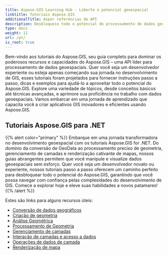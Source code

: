 ```yaml
---
title: Aspose.GIS Learning Hub - Liberte o potencial geoespacial
linktitle: Tutoriais Aspose.GIS
additionalTitle: Aspor referências de API
description: Desbloqueie todo o potencial do processamento de dados geoespaciais com Aspose.GIS. Mergulhe em nossos tutoriais para obter orientação passo a passo e insights de especialistas.
type: docs
weight: 11
url: /pt/
is_root: true
---
```


Bem-vindo aos tutoriais do Aspose.GIS, seu guia completo para dominar os poderosos recursos e capacidades do Aspose.GIS – uma API líder para processamento de dados geoespaciais. Quer você seja um desenvolvedor experiente ou esteja apenas começando sua jornada no desenvolvimento de GIS, esses tutoriais foram projetados para fornecer instruções passo a passo, dicas e exemplos para ajudá-lo a aproveitar todo o potencial do Aspose.GIS. Explore uma variedade de tópicos, desde conceitos básicos até técnicas avançadas, e aprimore sua proficiência no trabalho com dados geoespaciais. Vamos embarcar em uma jornada de aprendizado que capacita você a criar aplicativos GIS inovadores e eficientes usando Aspose.GIS.

## Tutoriais Aspose.GIS para .NET
{{% alert color="primary" %}}
Embarque em uma jornada transformadora no desenvolvimento geoespacial com os tutoriais Aspose.GIS for .NET. Do domínio da conversão de GeoData ao processamento preciso de geometria, gerenciamento de camadas e renderização cativante de mapas, nossos guias abrangentes permitem que você manipule e visualize dados geoespaciais sem esforço. Quer você seja um desenvolvedor novato ou experiente, nossos tutoriais passo a passo oferecem um caminho perfeito para desbloquear todo o potencial do Aspose.GIS, garantindo que você possa navegar com confiança pelas complexidades do desenvolvimento de GIS. Comece a explorar hoje e eleve suas habilidades a novos patamares!
{{% /alert %}}

Estes são links para alguns recursos úteis:
 
- [Conversão de dados geográficos](./net/geo-data-conversion/)
- [Criação de geometria](./net/geometry-creation/)
- [Análise Geométrica](./net/geometry-analysis/)
- [Processamento de Geometria](./net/geometry-processing/)
- [Gerenciamento de camadas](./net/layer-management/)
- [Interação de camadas e acesso a dados](./net/layer-interaction-and-data-access/)
- [Operações de dados de camada](./net/layer-data-operations/)
- [Renderização de mapa](./net/map-rendering/)